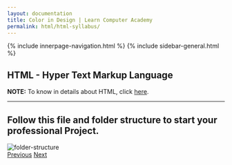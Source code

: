 ```yaml
---
layout: documentation
title: Color in Design | Learn Computer Academy
permalink: html/html-syllabus/
---
```

<div class="loader">
{% include innerpage-navigation.html %}
{% include sidebar-general.html %}
            <div class="page-content">
                <div class="content-wrapper">
                    <div class="row">
                        <div class="col-md-9 content">
                            <!-- Your content goes started here -->
                            <div class="doc-content">
                                <h2>HTML - Hyper Text Markup Language</h2>
                                <p class="note"><b>NOTE:</b> To know in details about HTML, click <a href="html-intro">here</a>.</p>
                                <hr>
                                <h2>Follow this <b>file</b> and <b>folder</b> structure to start your professional Project.</h2>
                                <div class="graph-block" style="width: 50%;">
                                    <img src="{{ site.baseurl }}/assets/img/folder-structure.jpg" alt="folder-structure" class="img-fluid" />
                                </div>
                            </div>
                            <!-- /.Your content goes ends here -->
                            <div class="footer-btn d-flex justify-content-between">
                                <a href="../design/web-design" class="btn"><i class="fas fa-arrow-circle-left"></i>Previous</a>
                                <a href="../css/css-syllabus" class="btn">Next<i class="fas fa-arrow-circle-right"></i></a>
                            </div>
                            <!-- /.End of footer button -->
                        </div>
                        <!-- Right Sidebar Start-->
                        <?php include '../includes/right-sidebar-innerpage.php'; ?>
                        <!-- Right-Sidebar End -->
                    </div>
                </div>
